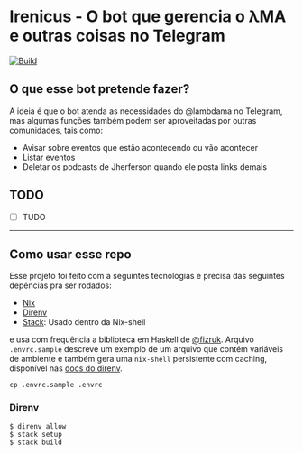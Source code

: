# Irenicus - O bot que gerencia o λMA e outras coisas no Telegram

[![Build](https://travis-ci.org/mschonfinkel/Irenicus.svg?branch=master)](https://travis-ci.org/mschonfinkel/Irenicus)

## O que esse bot pretende fazer?

A ideia é que o bot atenda as necessidades do @lambdama no Telegram, mas algumas funções também podem ser aproveitadas por outras comunidades, tais como:

* Avisar sobre eventos que estão acontecendo ou vão acontecer
* Listar eventos
* Deletar os podcasts de Jherferson quando ele posta links demais

## TODO

- [ ] TUDO

-----------------

## Como usar esse repo

Esse projeto foi feito com a seguintes tecnologias e precisa das seguintes depências pra ser rodados:

* [Nix](https://nixos.org/nix/)
* [Direnv](https://github.com/direnv/direnv)
* [Stack](https://docs.haskellstack.org/en/stable/README/): Usado dentro da Nix-shell

e usa com frequência a biblioteca em Haskell de [@fizruk](https://github.com/fizruk). Arquivo `.envrc.sample` descreve um exemplo de um arquivo que contém variáveis de ambiente e também gera uma `nix-shell` persistente com caching, disponível nas [docs do direnv](https://github.com/direnv/direnv/wiki/Nix#persistent-cached-shell-direnv--2182).

```
cp .envrc.sample .envrc
```

### Direnv

```
$ direnv allow
$ stack setup
$ stack build
